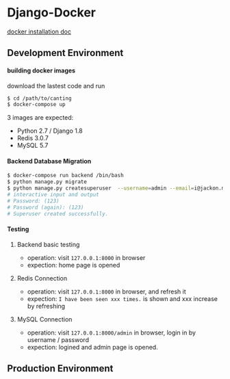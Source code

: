 # Django-Docker

[docker installation doc](doc/docker-installation.md)

## Development Environment

#### building docker images

download the lastest code and run

```bash
$ cd /path/to/canting
$ docker-compose up
```

3 images are expected:

- Python 2.7 / Django 1.8
- Redis 3.0.7
- MySQL 5.7

#### Backend Database Migration

```bash
$ docker-compose run backend /bin/bash
$ python manage.py migrate
$ python manage.py createsuperuser  --username=admin --email=i@jackon.me
# interactive input and output
# Password: (123)
# Password (again): (123)
# Superuser created successfully.
```

#### Testing

1. Backend basic testing

    - operation: visit `127.0.0.1:8000` in browser
    - expection: home page is opened

2. Redis Connection

    - operation: visit `127.0.0.1:8000` in browser, and refresh it 
    - expection: `I have been seen xxx times.` is shown and xxx increase by refreshing
3. MySQL Connection

    - operation: visit `127.0.0.1:8000/admin` in browser, login in by username / password
    - expection: logined and admin page is opened.


## Production Environment
